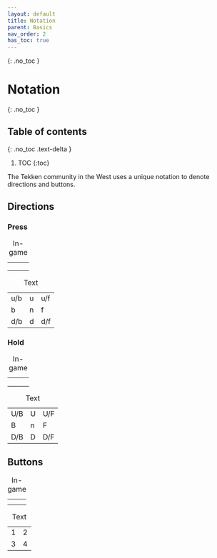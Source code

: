 ```yaml
---
layout: default
title: Notation
parent: Basics
nav_order: 2
has_toc: true
---
```


{: .no_toc }
# Notation

{: .no_toc }
## Table of contents
{: .no_toc .text-delta }

1. TOC
{:toc}

The Tekken community in the West uses a unique notation to denote directions and
buttons.

## Directions
### Press
<div class="notation-table">
<table>
  <caption>In-game</caption>
  <tr> <td> <div class="icon-ub"></div> </td> <td> <div class="icon-u"></div> </td> <td> <div class="icon-uf"></div> </td> </tr>
  <tr> <td> <div class="icon-b"></div>  </td> <td> <div class="icon-n"></div> </td> <td> <div class="icon-f"></div> </td> </tr>
  <tr> <td> <div class="icon-db"></div> </td> <td> <div class="icon-d"></div> </td> <td> <div class="icon-df"></div> </td> </tr>
</table>
</div>

<div class="notation-table">
<table>
  <caption>Text</caption>
  <tr> <td>u/b</td> <td>u</td> <td>u/f</td> </tr>
  <tr> <td>b</td>   <td>n</td> <td>f</td> </tr>
  <tr> <td>d/b</td> <td>d</td> <td>d/f</td> </tr>
</table>
</div>

### Hold
<div class="notation-table">
<table>
  <caption>In-game</caption>
  <tr> <td> <div class="icon-ubh"></div> </td> <td> <div class="icon-uh"></div> </td> <td> <div class="icon-ufh"></div> </td> </tr>
  <tr> <td> <div class="icon-bh"></div>  </td> <td> <div class="icon-n"></div> </td> <td> <div class="icon-fh"></div> </td> </tr>
  <tr> <td> <div class="icon-dbh"></div> </td> <td> <div class="icon-dh"></div> </td> <td> <div class="icon-dfh"></div> </td> </tr>
</table>
</div>

<div class="notation-table">
<table>
  <caption>Text</caption>
  <tr> <td>U/B</td>   <td>U</td>    <td>U/F</td> </tr>
  <tr> <td>B</td>     <td>n</td>    <td>F</td> </tr>
  <tr> <td>D/B</td>   <td>D</td>    <td>D/F</td> </tr>
</table>
</div>

## Buttons
<div class="notation-table">
  <table>
    <caption>In-game</caption>
    <tr> <td> <div class="icon-1"></div>  </td> <td> <div class="icon-2"></div> </td> </tr>
    <tr> <td> <div class="icon-3"></div> </td>  <td> <div class="icon-4"></div> </td> </tr>
  </table>
</div>

<div class="notation-table">
  <table>
    <caption>Text</caption>
    <tr> <td>1</td> <td>2</td> </tr>
    <tr> <td>3</td> <td>4</td> </tr>
  </table>
</div>

<!--
<div>
    <span>Finna</span>
    <div class="icon-d"></div>
    <div class="icon-2"></div>
    <span>Finna</span>
    <div class="icon-f"></div>
    <div class="icon-n"></div>
    <div class="icon-d"></div>
    <div class="icon-df"></div>
    <div class="icon-4"></div>
    <span>Finna</span>
    <div class="icon-bracketL"></div>
    <div class="icon-4"></div>
    <div class="icon-3"></div>
    <div class="icon-bracketR"></div>
    <div class="icon-d"></div>
    <div class="icon-df"></div>
    <div class="icon-f"></div>
    <div class="icon-2"></div>
</div>
-->
